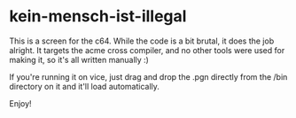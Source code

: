 # kein-mensch-ist-illegal

This is a screen for the c64. While the code is a bit brutal, it does the job alright. It targets the acme cross compiler, and no other tools were used for making it, so it's all written manually :)

If you're running it on vice, just drag and drop the .pgn directly from the /bin directory on it and it'll load automatically.

Enjoy!
